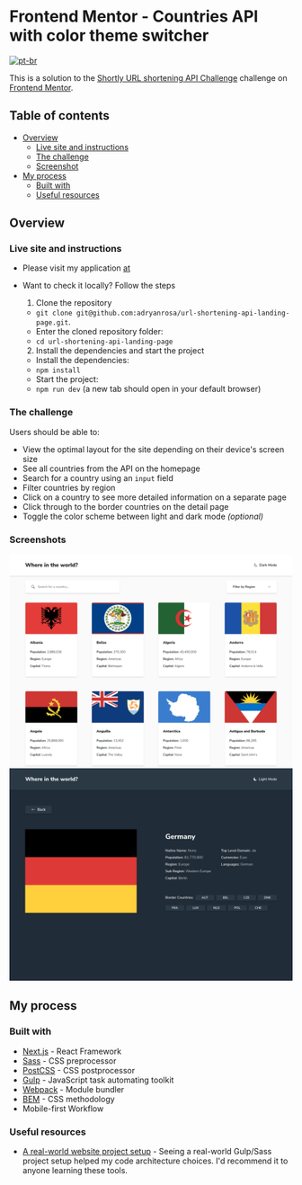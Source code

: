 # Frontend Mentor - Countries API with color theme switcher
[![pt-br](https://img.shields.io/badge/lang-pt--br-green.svg)](https://github.com/adryanrosa/graphql-countries-api-with-color-theme-switcher/blob/main/README.md)

This is a solution to the [Shortly URL shortening API Challenge](https://www.frontendmentor.io/challenges/rest-countries-api-with-color-theme-switcher-5cacc469fec04111f7b848ca) challenge on [Frontend Mentor](https://www.frontendmentor.io).

## Table of contents

- [Overview](#overview)
  - [Live site and instructions](#live-site-and-instructions)
  - [The challenge](#the-challenge)
  - [Screenshot](#screenshot)
- [My process](#my-process)
  - [Built with](#built-with)
  - [Useful resources](#useful-resources)
  <!-- - [O que aprendi](#o-que-aprendi)
  - [Desenvolvimento contínuo](#desenvolvimento-contínuo) -->
<!-- - [Autor](#autor) -->

## Overview

### Live site and instructions

- Please visit my application [at](https://url-shortening-api-landing-page-adryanrosa.vercel.app/)
- Want to check it locally? Follow the steps
  1. Clone the repository
    * `git clone git@github.com:adryanrosa/url-shortening-api-landing-page.git`.
    * Enter the cloned repository folder:
     * `cd url-shortening-api-landing-page`

  2. Install the dependencies and start the project
    * Install the dependencies:
     * `npm install`
    * Start the project:
     * `npm run dev` (a new tab should open in your default browser)

### The challenge

Users should be able to:

- View the optimal layout for the site depending on their device's screen size
- See all countries from the API on the homepage
- Search for a country using an `input` field
- Filter countries by region
- Click on a country to see more detailed information on a separate page
- Click through to the border countries on the detail page
- Toggle the color scheme between light and dark mode *(optional)*

### Screenshots

![screenshot](./screenshot.png)
![screenshot-2](./screenshot-2.png)

## My process

### Built with

- [Next.js](https://nextjs.org/) - React Framework
- [Sass](https://sass-lang.com/) - CSS preprocessor
- [PostCSS](https://postcss.org/) - CSS postprocessor
- [Gulp](https://gulpjs.com/) - JavaScript task automating toolkit
- [Webpack](https://webpack.js.org/) - Module bundler
- [BEM](http://getbem.com/introduction/) - CSS methodology
- Mobile-first Workflow


### Useful resources

- [A real-world website project setup](https://www.youtube.com/watch?v=nI0BfXFjI1I&t=2850s) - Seeing a real-world Gulp/Sass project setup helped my code architecture choices. I'd recommend it to anyone learning these tools.

<!-- ### O que aprendi

Use this section to recap over some of your major learnings while working through this project. Writing these out and providing code samples of areas you want to highlight is a great way to reinforce your own knowledge.

To see how you can add code snippets, see below:

```html
<h1>Some HTML code I'm proud of</h1>
```
```css
.proud-of-this-css {
  color: papayawhip;
}
```
```js
const proudOfThisFunc = () => {
  console.log('🎉')
}
```

### Desenvolvimento contínuo

Use this section to outline areas that you want to continue focusing on in future projects. These could be concepts you're still not completely comfortable with or techniques you found useful that you want to refine and perfect. -->

<!-- ## Autor

- Website - [Add your name here](https://www.your-site.com)
- Frontend Mentor - [@yourusername](https://www.frontendmentor.io/profile/yourusername)
- Twitter - [@yourusername](https://www.twitter.com/yourusername) -->
